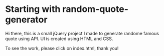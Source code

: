 # Starting with random-quote-generator

Hi there, this is a small jQuery project I made to generate randome famous quote using API. UI is created using HTML and CSS.

To see the work, please click on index.html, thank you!
